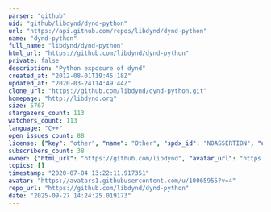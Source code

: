 ```yaml
---
parser: "github"
uid: "github/libdynd/dynd-python"
url: "https://api.github.com/repos/libdynd/dynd-python"
name: "dynd-python"
full_name: "libdynd/dynd-python"
html_url: "https://github.com/libdynd/dynd-python"
private: false
description: "Python exposure of dynd"
created_at: "2012-08-01T19:45:18Z"
updated_at: "2020-03-24T14:49:44Z"
clone_url: "https://github.com/libdynd/dynd-python.git"
homepage: "http://libdynd.org"
size: 5767
stargazers_count: 113
watchers_count: 113
language: "C++"
open_issues_count: 88
license: {"key": "other", "name": "Other", "spdx_id": "NOASSERTION", "url": null, "node_id": "MDc6TGljZW5zZTA="}
subscribers_count: 38
owner: {"html_url": "https://github.com/libdynd", "avatar_url": "https://avatars1.githubusercontent.com/u/10065955?v=4", "login": "libdynd", "type": "Organization"}
topics: []
timestamp: "2020-07-04 13:22:11.917351"
avatar: "https://avatars1.githubusercontent.com/u/10065955?v=4"
repo_url: "https://github.com/libdynd/dynd-python"
date: "2025-09-27 14:24:25.019173"
---
```

